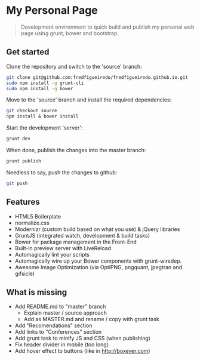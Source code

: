 # My Personal Page

> Development environment to quick build and publish my personal web page using grunt, bower and bootstrap.

## Get started

Clone the repository and switch to the 'source' branch:
```sh
git clone git@github.com:fredfigueiredo/fredfigueiredo.github.io.git
sudo npm install -g grunt-cli
sudo npm install -g bower

```

Move to the 'source' branch and install the required dependencies:
```sh
git checkout source
npm install & bower install
```

Start the development 'server':
```sh
grunt dev
```

When done, publish the changes into the master branch:
```sh
grunt publish
```

Needless to say, push the changes to github:
```sh
git push
```

## Features

* HTML5 Boilerplate
* normalize.css
* Modernizr (custom build based on what you use) & jQuery libraries
* GruntJS (integrated watch, development & build tasks)
* Bower for package management in the Front-End
* Built-in preview server with LiveReload
* Automagically lint your scripts
* Automagically wire up your Bower components with grunt-wiredep.
* Awesome Image Optimization (via OptiPNG, pngquant, jpegtran and gifsicle)

## What is missing

* Add README.md to "master" branch
  * Explain master / source approach
  * Add as MASTER.md and rename / copy with grunt task
* Add "Recomendations" section
* Add links to "Conferences" section
* Add grunt task to minify JS and CSS (when publishing)
* Fix header divider in mobile (too long)
* Add hover effect to buttons (like in http://boxever.com)
